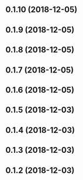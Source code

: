 <a name="0.1.10"></a>
## 0.1.10 (2018-12-05)



<a name="0.1.9"></a>
## 0.1.9 (2018-12-05)



<a name="0.1.8"></a>
## 0.1.8 (2018-12-05)



<a name="0.1.7"></a>
## 0.1.7 (2018-12-05)



<a name="0.1.6"></a>
## 0.1.6 (2018-12-05)



<a name="0.1.5"></a>
## 0.1.5 (2018-12-03)



<a name="0.1.4"></a>
## 0.1.4 (2018-12-03)



<a name="0.1.3"></a>
## 0.1.3 (2018-12-03)



<a name="0.1.2"></a>
## 0.1.2 (2018-12-03)



